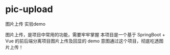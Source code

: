 # pic-upload
图片上传 实验demo

图片上传，是项目中常用的功能，需要牢牢掌握
本项目是一个基于 SpringBoot + Vue 的前后端分离项目图片上传及回显的 demo
意图通过这个项目，彻底吃透图片上传！
